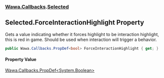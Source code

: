 ### [Wawa.Callbacks](Wawa.Callbacks.md 'Wawa.Callbacks').[Selected](Selected.md 'Wawa.Callbacks.Selected')

## Selected.ForceInteractionHighlight Property

Gets a value indicating whether it forces highlight to be interaction highlight,  
this is red in game. Should be used when interaction will trigger a behavior.

```csharp
public Wawa.Callbacks.PropDef<bool> ForceInteractionHighlight { get; }
```

#### Property Value
[Wawa.Callbacks.PropDef&lt;](PropDef{T}.md 'Wawa.Callbacks.PropDef<T>')[System.Boolean](https://docs.microsoft.com/en-us/dotnet/api/System.Boolean 'System.Boolean')[&gt;](PropDef{T}.md 'Wawa.Callbacks.PropDef<T>')